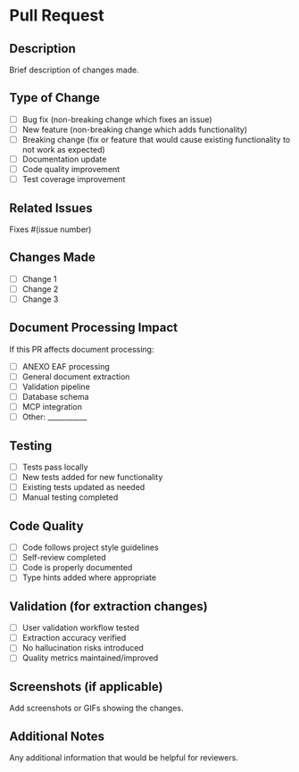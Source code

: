 # Pull Request

## Description
Brief description of changes made.

## Type of Change
- [ ] Bug fix (non-breaking change which fixes an issue)
- [ ] New feature (non-breaking change which adds functionality)
- [ ] Breaking change (fix or feature that would cause existing functionality to not work as expected)
- [ ] Documentation update
- [ ] Code quality improvement
- [ ] Test coverage improvement

## Related Issues
Fixes #(issue number)

## Changes Made
- [ ] Change 1
- [ ] Change 2
- [ ] Change 3

## Document Processing Impact
If this PR affects document processing:
- [ ] ANEXO EAF processing
- [ ] General document extraction
- [ ] Validation pipeline
- [ ] Database schema
- [ ] MCP integration
- [ ] Other: ___________

## Testing
- [ ] Tests pass locally
- [ ] New tests added for new functionality
- [ ] Existing tests updated as needed
- [ ] Manual testing completed

## Code Quality
- [ ] Code follows project style guidelines
- [ ] Self-review completed
- [ ] Code is properly documented
- [ ] Type hints added where appropriate

## Validation (for extraction changes)
- [ ] User validation workflow tested
- [ ] Extraction accuracy verified
- [ ] No hallucination risks introduced
- [ ] Quality metrics maintained/improved

## Screenshots (if applicable)
Add screenshots or GIFs showing the changes.

## Additional Notes
Any additional information that would be helpful for reviewers.